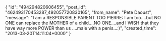  {
   "id": "494294820606455",
   "post_id": "462493170453287_492057720830165",
   "from_name": "Pete Daoust",
   "message": "I am a RESPONSIBLE PARENT TOO PIERRE: I am too....but NO ONE can replace the MOTHER of a child....NO ONE....and I WISH that they have way more POWER than us ....male with a penis...:)",
   "created_time": "2013-03-20T14:11:04+0000"
 }
